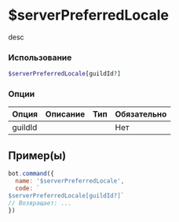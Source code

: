 # $serverPreferredLocale
desc
### Использование
```php
$serverPreferredLocale[guildId?]
```

### Опции

| Опция | Описание | Тип | Обязательно |
|--------|-------------|------|----------|
| guildId |  |  | Нет |  
## Пример(ы)

```javascript
bot.command({
  name: '$serverPreferredLocale',
  code: `
$serverPreferredLocale[guildId?]`
// Возвращает: ...
})
```